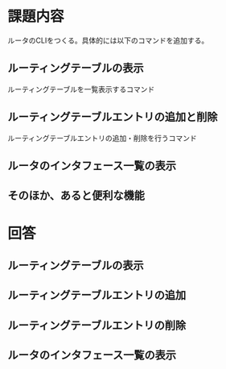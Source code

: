 # 課題内容
ルータのCLIをつくる。具体的には以下のコマンドを追加する。
## ルーティングテーブルの表示
ルーティングテーブルを一覧表示するコマンド
## ルーティングテーブルエントリの追加と削除
ルーティングテーブルエントリの追加・削除を行うコマンド
## ルータのインタフェース一覧の表示
## そのほか、あると便利な機能


# 回答

## ルーティングテーブルの表示
## ルーティングテーブルエントリの追加
## ルーティングテーブルエントリの削除
## ルータのインタフェース一覧の表示

